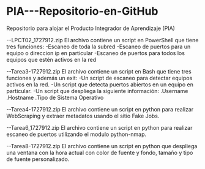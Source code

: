 # PIA---Repositorio-en-GitHub
Repositorio para alojar el Producto Integrador de Aprendizaje (PIA)

--LPCT02_1727912.zip
  El archivo contiene un script en PowerShell que tiene tres funciones:
  -Escaneo de toda la subred
  -Escaneo de puertos para un equipo o direccion ip en particular
  -Escaneo de puertos para todos los equipos que estén activos en la red

--Tarea3-1727912.zip
  El archivo contiene un script en Bash que tiene tres funciones y además un exit:
  -Un script de escaneo para detectar equipos activos en la red.
  -Un script que detecta puertos abiertos en un equipo en particular.
  -Un script que despliega la siguiente información:
    .Username
    .Hostname
    .Tipo de Sistema Operativo
    
--Tarea4-1727912.zip
  El archivo contiene un script en python para realizar WebScraping y extraer metadatos usando el sitio Fake Jobs.
  
 
--Tarea6_1727912.zip
  El archivo contiene un script en python para realizar escaneo de puertos utilizando el modulo python-nmap.
  
--Tarea8-1727912.zip
  El archivo contiene un script en python que despliega una ventana con la hora actual con color de fuente y fondo, tamaño y tipo de fuente personalizado.

